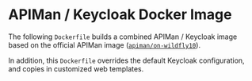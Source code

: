 # APIMan / Keycloak Docker Image

The following `Dockerfile` builds a combined APIMan / Keycloak image based on
the official APIMan image ([`apiman/on-wildfly10`](https://hub.docker.com/r/apiman/on-wildfly10/)).

In addition, this `Dockerfile` overrides the default Keycloak configuration, and
copies in customized web templates.

